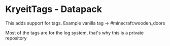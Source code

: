 # KryeitTags - Datapack

This adds support for tags. Example vanilla tag -> #minecraft:wooden_doors

Most of the tags are for the log system, that's why this is a private repository
